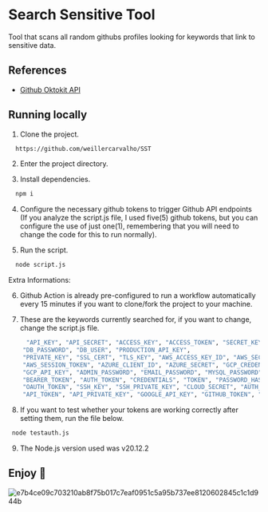# Search Sensitive Tool


Tool that scans all random githubs profiles looking for keywords that link to sensitive data.

## References

 - [Github Oktokit API](https://github.com/octokit)


## Running locally

1. Clone the project.

```bash
  https://github.com/weillercarvalho/SST
```

2. Enter the project directory.

3. Install dependencies.

```bash
  npm i
```
4. Configure the necessary github tokens to trigger Github API endpoints (If you analyze the script.js file, I used five(5) github tokens, but you can configure the use of just one(1), remembering that you will need to change the code for this to run normally).

5. Run the script.

```bash
  node script.js
```
Extra Informations:

6. Github Action is already pre-configured to run a workflow automatically every 15 minutes if you want to clone/fork the project to your machine.

7. These are the keywords currently searched for, if you want to change, change the script.js file.

```bash
     "API_KEY", "API_SECRET", "ACCESS_KEY", "ACCESS_TOKEN", "SECRET_KEY",
    "DB_PASSWORD", "DB_USER", "PRODUCTION_API_KEY",
    "PRIVATE_KEY", "SSL_CERT", "TLS_KEY", "AWS_ACCESS_KEY_ID", "AWS_SECRET_ACCESS_KEY",
    "AWS_SESSION_TOKEN", "AZURE_CLIENT_ID", "AZURE_SECRET", "GCP_CREDENTIALS",
    "GCP_API_KEY", "ADMIN_PASSWORD", "EMAIL_PASSWORD", "MYSQL_PASSWORD", "PG_PASSWORD",
    "BEARER_TOKEN", "AUTH_TOKEN", "CREDENTIALS", "TOKEN", "PASSWORD_HASH", "ENCRYPTION_KEY", "CLIENT_SECRET", "SECRET_TOKEN", "APP_SECRET", "JWT_SECRET",
    "OAUTH_TOKEN", "SSH_KEY", "SSH_PRIVATE_KEY", "CLOUD_SECRET", "AUTH_KEY", "AUTH_SECRET", "POSTGRES_PASSWORD", "MONGO_PASSWORD", "ELASTIC_PASSWORD",
    "API_TOKEN", "API_PRIVATE_KEY", "GOOGLE_API_KEY", "GITHUB_TOKEN", "BITBUCKET_TOKEN", "GITHUB_CLIENT_ID", "GITHUB_CLIENT_SECRET", "DOCKER_PASSWORD", "DOCKER_TOKEN"
```
8. If you want to test whether your tokens are working correctly after setting them, run the file below.
   
```bash
 node testauth.js
```
9. The Node.js version used was v20.12.2

   
## Enjoy 🚀


![e7b4ce09c703210ab8f75b017c7eaf0951c5a95b737ee8120602845c1c1d944b](https://github.com/user-attachments/assets/2016eb76-2156-4a87-a7be-6fcf079189f3)

